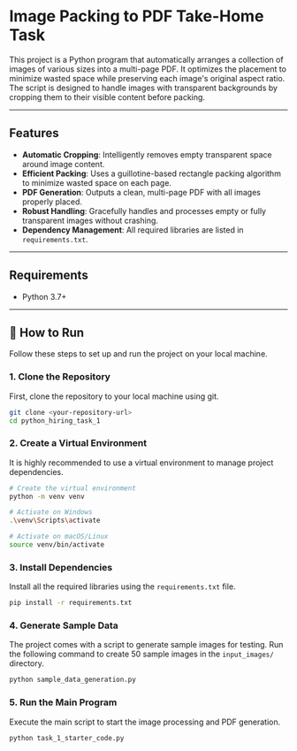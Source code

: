 # Image Packing to PDF Take-Home Task

This project is a Python program that automatically arranges a collection of images of various sizes into a multi-page PDF. It optimizes the placement to minimize wasted space while preserving each image's original aspect ratio. The script is designed to handle images with transparent backgrounds by cropping them to their visible content before packing.

---

## Features

-   **Automatic Cropping**: Intelligently removes empty transparent space around image content.
-   **Efficient Packing**: Uses a guillotine-based rectangle packing algorithm to minimize wasted space on each page.
-   **PDF Generation**: Outputs a clean, multi-page PDF with all images properly placed.
-   **Robust Handling**: Gracefully handles and processes empty or fully transparent images without crashing.
-   **Dependency Management**: All required libraries are listed in `requirements.txt`.

---

## Requirements

-   Python 3.7+

---

## 🚀 How to Run

Follow these steps to set up and run the project on your local machine.

### 1. Clone the Repository

First, clone the repository to your local machine using git.

```bash
git clone <your-repository-url>
cd python_hiring_task_1
```
### 2. Create a Virtual Environment
It is highly recommended to use a virtual environment to manage project dependencies.

```bash
# Create the virtual environment
python -m venv venv

# Activate on Windows
.\venv\Scripts\activate

# Activate on macOS/Linux
source venv/bin/activate
```
### 3. Install Dependencies
Install all the required libraries using the ```requirements.txt``` file.

```bash
pip install -r requirements.txt
```
### 4. Generate Sample Data
The project comes with a script to generate sample images for testing. Run the following command to create 50 sample images in the ```input_images/``` directory.

```bash 
python sample_data_generation.py
```

### 5. Run the Main Program
Execute the main script to start the image processing and PDF generation.

```bash 
python task_1_starter_code.py
```

